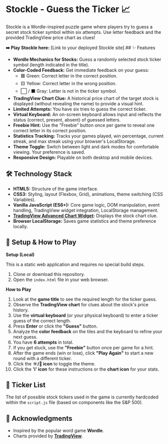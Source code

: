 # Stockle - Guess the Ticker 📈

Stockle is a Wordle-inspired puzzle game where players try to guess a secret stock ticker symbol within six attempts. Use letter feedback and the provided TradingView price chart as clues!

**➡️ Play Stockle here:** [Link to your deployed Stockle site] ## ✨ Features

* **Wordle Mechanics for Stocks:** Guess a randomly selected stock ticker symbol (length indicated in the title).
* **Color-Coded Feedback:** Get immediate feedback on your guess:
    * 🟩 Green: Correct letter in the correct position.
    * 🟨 Yellow: Correct letter in the wrong position.
    * ⬜ / ⬛ Gray: Letter is not in the ticker symbol.
* **TradingView Chart Clue:** A historical price chart of the target stock is displayed (without revealing the name) to provide a visual hint.
* **Limited Attempts:** You have six tries to guess the correct ticker.
* **Virtual Keyboard:** An on-screen keyboard allows input and reflects the status (correct, present, absent) of guessed letters.
* **Freebie Hint:** Use the "Freebie" button once per game to reveal one correct letter in its correct position.
* **Statistics Tracking:** Tracks your games played, win percentage, current streak, and max streak using your browser's LocalStorage.
* **Theme Toggle:** Switch between light and dark modes for comfortable viewing. Your preference is saved.
* **Responsive Design:** Playable on both desktop and mobile devices.

## 🛠️ Technology Stack

* **HTML5:** Structure of the game interface.
* **CSS3:** Styling, layout (Flexbox, Grid), animations, theme switching (CSS Variables).
* **Vanilla JavaScript (ES6+):** Core game logic, DOM manipulation, event handling, TradingView widget integration, LocalStorage management.
* **[TradingView Advanced Chart Widget](https://www.tradingview.com/widget/advanced-chart/):** Displays the stock chart clue.
* **Browser LocalStorage:** Saves game statistics and theme preference locally.

## 🚀 Setup & How to Play

**Setup (Local)**

This is a static web application and requires no special build steps.

1.  Clone or download this repository.
2.  Open the `index.html` file in your web browser.

**How to Play**

1.  Look at the **game title** to see the required length for the ticker guess.
2.  Observe the **TradingView chart** for clues about the stock's price history.
3.  Use the **virtual keyboard** (or your physical keyboard) to enter a ticker guess of the correct length.
4.  Press **Enter** or click the **"Guess"** button.
5.  Analyze the **color feedback** on the tiles and the keyboard to refine your next guess.
6.  You have **6 attempts** in total.
7.  If you get stuck, use the **"Freebie"** button once per game for a hint.
8.  After the game ends (win or lose), click **"Play Again"** to start a new round with a different ticker.
9.  Click the **☀️/🌙 icon** to toggle the theme.
10. Click the **'i' icon** for these instructions or the **chart icon** for your stats.

## 📝 Ticker List

The list of possible stock tickers used in the game is currently hardcoded within the `script.js` file (based on components like the S&P 500).

## 🙏 Acknowledgments

* Inspired by the popular word game **Wordle**.
* Charts provided by **[TradingView](https://www.tradingview.com/)**.
